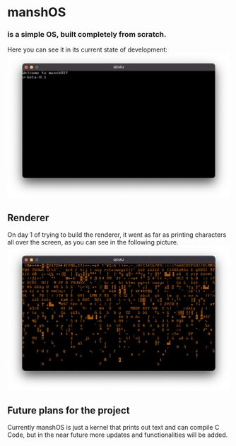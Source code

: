 # manshOS # 
### is a simple OS, built completely from scratch. ###
Here you can see it in its current state of development:
![screen](res/mansh-os.png)
## Renderer ##
On day 1 of trying to build the renderer, it went as far as printing characters all over the screen, as you can see in the following picture.
![renderer_attempt1](res/renderer_attempt1.png)
## Future plans for the project ##
Currently manshOS is just a kernel that prints out text and can compile C Code, but in the near future more updates and functionalities will be added.